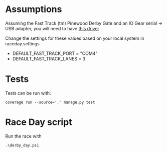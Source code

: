 # Assumptions

Assuming the Fast Track (tm) Pinewood Derby Gate and an IO Gear serial -> USB adapter, you will need to have [this driver](https://www.iogear.com/support/dm/driver/GUC232A)

Change the settings for these values based on your local system in raceday.settings
  - DEFAULT_FAST_TRACK_PORT = "COM4"
  - DEFAULT_FAST_TRACK_LANES = 3

# Tests
Tests can be run with:

    coverage run --source='.' manage.py test

# Race Day script
Run the race with 

    .\derby_day.ps1



